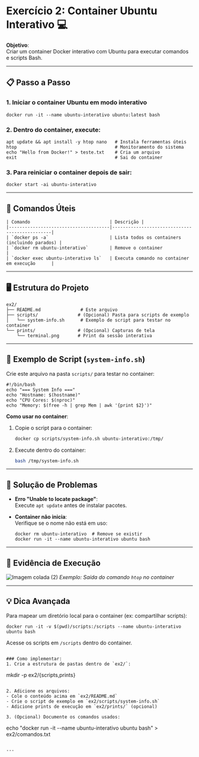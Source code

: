 # Exercício 2: Container Ubuntu Interativo 💻

**Objetivo**:  
Criar um container Docker interativo com Ubuntu para executar comandos e scripts Bash.

---

## 📋 Passo a Passo

### 1. Iniciar o container Ubuntu em modo interativo
```
docker run -it --name ubuntu-interativo ubuntu:latest bash
```

### 2. Dentro do container, execute:
```
apt update && apt install -y htop nano   # Instala ferramentas úteis
htop                                     # Monitoramento do sistema
echo "Hello from Docker!" > teste.txt    # Cria um arquivo
exit                                     # Sai do container
```

### 3. Para reiniciar o container depois de sair:
```
docker start -ai ubuntu-interativo
```

---

## 📌 Comandos Úteis
```
| Comando                              | Descrição |
|--------------------------------------|-----------------------------------------------|
| `docker ps -a`                       | Lista todos os containers (incluindo parados) |
| `docker rm ubuntu-interativo`        | Remove o container                            |
| `docker exec ubuntu-interativo ls`   | Executa comando no container em execução      |
```

---

## 🖥️ Estrutura do Projeto
```
ex2/
├── README.md               # Este arquivo
├── scripts/               # (Opcional) Pasta para scripts de exemplo
│   └── system-info.sh      # Exemplo de script para testar no container
└── prints/                # (Opcional) Capturas de tela
    └── terminal.png       # Print da sessão interativa
```

---

## 📝 Exemplo de Script (`system-info.sh`)
Crie este arquivo na pasta `scripts/` para testar no container:
```
#!/bin/bash
echo "=== System Info ==="
echo "Hostname: $(hostname)"
echo "CPU Cores: $(nproc)"
echo "Memory: $(free -h | grep Mem | awk '{print $2}')"
```
**Como usar no container**:
1. Copie o script para o container:
   ```bash
   docker cp scripts/system-info.sh ubuntu-interativo:/tmp/
   ```
2. Execute dentro do container:
   ```bash
   bash /tmp/system-info.sh
   ```

---

## 🚨 Solução de Problemas
- **Erro "Unable to locate package"**:  
  Execute `apt update` antes de instalar pacotes.

- **Container não inicia**:  
  Verifique se o nome não está em uso:
  ```
  docker rm ubuntu-interativo  # Remove se existir
  docker run -it --name ubuntu-interativo ubuntu bash
  ```

---

## 📸 Evidência de Execução

![Imagem colada (2)](https://github.com/user-attachments/assets/ce16185d-f94a-4e8a-99fe-481d488e9cc5)
*Exemplo: Saída do comando `htop` no container*

---

## 💡 Dica Avançada
Para mapear um diretório local para o container (ex: compartilhar scripts):
```
docker run -it -v $(pwd)/scripts:/scripts --name ubuntu-interativo ubuntu bash
```
Acesse os scripts em `/scripts` dentro do container.

```

### Como implementar:
1. Crie a estrutura de pastas dentro de `ex2/`:
   ```
   mkdir -p ex2/{scripts,prints}
   ```

2. Adicione os arquivos:
   - Cole o conteúdo acima em `ex2/README.md`
   - Crie o script de exemplo em `ex2/scripts/system-info.sh`
   - Adicione prints de execução em `ex2/prints/` (opcional)

3. (Opcional) Documente os comandos usados:
   ```
   echo "docker run -it --name ubuntu-interativo ubuntu bash" > ex2/comandos.txt
   ```

---

